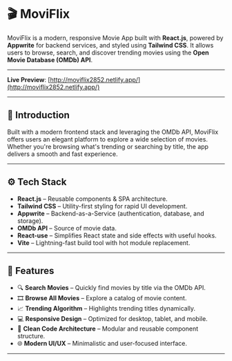# 🎬 MoviFlix

MoviFlix is a modern, responsive Movie App built with **React.js**, powered by **Appwrite** for backend services, and styled using **Tailwind CSS**. It allows users to browse, search, and discover trending movies using the **Open Movie Database (OMDb) API**.

---

**Live Preview**: [http://moviflix2852.netlify.app/](http://moviflix2852.netlify.app/)

---

## 🤖 Introduction

Built with a modern frontend stack and leveraging the OMDb API, MoviFlix offers users an elegant platform to explore a wide selection of movies. Whether you're browsing what's trending or searching by title, the app delivers a smooth and fast experience.

---

## ⚙️ Tech Stack

- **React.js** – Reusable components & SPA architecture.
- **Tailwind CSS** – Utility-first styling for rapid UI development.
- **Appwrite** – Backend-as-a-Service (authentication, database, and storage).
- **OMDb API** – Source of movie data.
- **React-use** – Simplifies React state and side effects with useful hooks.
- **Vite** – Lightning-fast build tool with hot module replacement.

---

## 🔋 Features

- 🔍 **Search Movies** – Quickly find movies by title via the OMDb API.
- 🎞️ **Browse All Movies** – Explore a catalog of movie content.
- 📈 **Trending Algorithm** – Highlights trending titles dynamically.
- 💻 **Responsive Design** – Optimized for desktop, tablet, and mobile.
- 🧠 **Clean Code Architecture** – Modular and reusable component structure.
- 🌐 **Modern UI/UX** – Minimalistic and user-focused interface.

---
